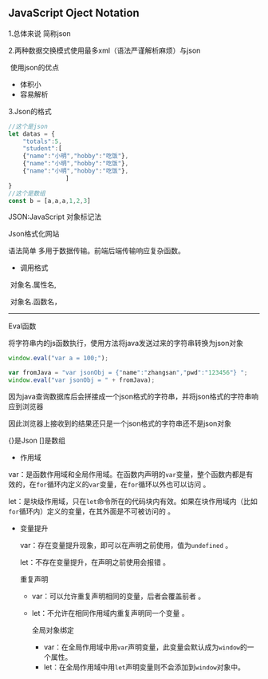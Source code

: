 ## 	JavaScript Oject Notation

1.总体来说 简称json

2.两种数据交换模式使用最多xml（语法严谨解析麻烦）与json

​	使用json的优点

- 体积小
- 容易解析

3.Json的格式

```javascript
//这个是json
let datas = {
	"totals":5,
	"student":[
	{"name":"小明","hobby":"吃饭"},
	{"name":"小明","hobby":"吃饭"},
	{"name":"小明","hobby":"吃饭"},
				]
}
//这个是数组
const b = [a,a,a,1,2,3]
```

JSON:JavaScript 对象标记法

Json格式化网站

语法简单 多用于数据传输。前端后端传输响应复杂函数。

- 调用格式

​	对象名.属性名,

​	对象名.函数名，	

------

Eval函数

将字符串内的js函数执行，使用方法将java发送过来的字符串转换为json对象

```javascript
window.eval("var a = 100;");

var fromJava = "var jsonObj = {"name":"zhangsan","pwd":"123456"} ";
window.eval("var jsonObj = " + fromJava);
```

因为java查询数据库后会拼接成一个json格式的字符串，并将json格式的字符串响应到浏览器

因此浏览器上接收到的结果还只是一个json格式的字符串还不是json对象

{}是Json []是数组

- 作用域  

var：是函数作用域和全局作用域。在函数内声明的`var`变量，整个函数内都是有效的，在`for`循环内定义的`var`变量，在`for`循环以外也可以访问 。 

let：是块级作用域，只在`let`命令所在的代码块内有效。如果在块作用域内（比如`for`循环内）定义的变量，在其外面是不可被访问的 。

- 变量提升  

  var：存在变量提升现象，即可以在声明之前使用，值为`undefined` 。  

  let：不存在变量提升，在声明之前使用会报错 。 

  重复声明  

  - var：可以允许重复声明相同的变量，后者会覆盖前者 。  

  - let：不允许在相同作用域内重复声明同一个变量 。  

     全局对象绑定  

    - var：在全局作用域中用`var`声明变量，此变量会默认成为`window`的一个属性。  
    - let：在全局作用域中用`let`声明变量则不会添加到`window`对象中。 
